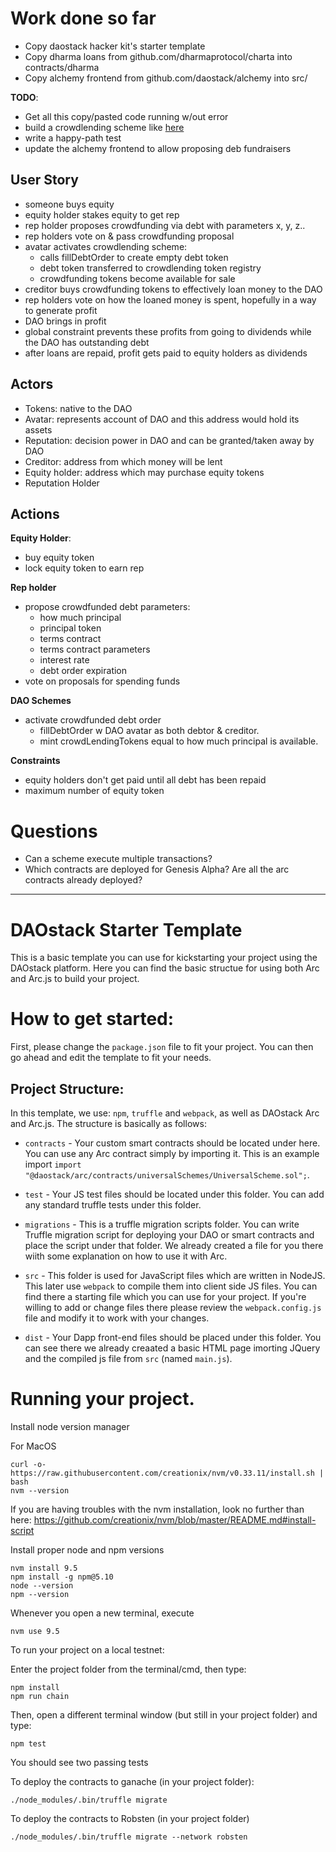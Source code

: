 # Work done so far

 - Copy daostack hacker kit's starter template
 - Copy dharma loans from github.com/dharmaprotocol/charta into contracts/dharma
 - Copy alchemy frontend from github.com/daostack/alchemy into src/

**TODO**:
 - Get all this copy/pasted code running w/out error
 - build a crowdlending scheme like [here](https://github.com/daostack/DAOstack-Hackers-Kit/blob/master/peepeth-dao-example/contracts/PeepScheme.sol)
 - write a happy-path test
 - update the alchemy frontend to allow proposing deb fundraisers

## User Story
 - someone buys equity
 - equity holder stakes equity to get rep
 - rep holder proposes crowdfunding via debt with parameters x, y, z..
 - rep holders vote on & pass crowdfunding proposal
 - avatar activates crowdlending scheme:
   - calls fillDebtOrder to create empty debt token
   - debt token transferred to crowdlending token registry
   - crowdfunding tokens become available for sale
 - creditor buys crowdfunding tokens to effectively loan money to the DAO
 - rep holders vote on how the loaned money is spent, hopefully in a way to generate profit
 - DAO brings in profit
 - global constraint prevents these profits from going to dividends while the DAO has outstanding debt
 - after loans are repaid, profit gets paid to equity holders as dividends

## Actors
- Tokens: native to the DAO
- Avatar: represents account of DAO and this address would hold its assets
- Reputation: decision power in DAO and can be granted/taken away by DAO
- Creditor: address from which money will be lent
- Equity holder: address which may purchase equity tokens
- Reputation Holder

## Actions

**Equity Holder**:
 - buy equity token
 - lock equity token to earn rep

**Rep holder**
 - propose crowdfunded debt parameters:
   - how much principal
   - principal token
   - terms contract
   - terms contract parameters
   - interest rate
   - debt order expiration
 - vote on proposals for spending funds

**DAO Schemes**
 - activate crowdfunded debt order
   - fillDebtOrder w DAO avatar as both debtor & creditor.
   - mint crowdLendingTokens equal to how much principal is available.

**Constraints**
 - equity holders don't get paid until all debt has been repaid
 - maximum number of equity token

# Questions
 - Can a scheme execute multiple transactions?
 - Which contracts are deployed for Genesis Alpha? Are all the arc contracts already deployed?


---

# DAOstack Starter Template

This is a basic template you can use for kickstarting your project using the DAOstack platform.
Here you can find the basic structue for using both Arc and Arc.js to build your project.

# How to get started:

First, please change the `package.json` file to fit your project.
You can then go ahead and edit the template to fit your needs.

## Project Structure:

In this template, we use: `npm`, `truffle` and `webpack`, as well as DAOstack Arc and Arc.js.
The structure is basically as follows:

- `contracts` - Your custom smart contracts should be located under here. You can use any Arc contract simply by importing it. This is an example import `import "@daostack/arc/contracts/universalSchemes/UniversalScheme.sol";`.
- `test` - Your JS test files should be located under this folder. You can add any standard truffle tests under this folder.
- `migrations` - This is a truffle migration scripts folder. You can write Truffle migration script for deploying your DAO or smart contracts and place the script under that folder. We already created a file for you there wiith some explanation on how to use it with Arc.
- `src` - This folder is used for JavaScript files which are written in NodeJS. This later use `webpack` to compile them into client side JS files. You can find there a starting file which you can use for your project. If you're willing to add or change files there please review the `webpack.config.js` file and modify it to work with your changes.

- `dist` - Your Dapp front-end files should be placed under this folder. You can see there we already creaated a basic HTML page imorting JQuery and the compiled js file from `src` (named `main.js`).

# Running your project.

Install node version manager

For MacOS

```
curl -o- https://raw.githubusercontent.com/creationix/nvm/v0.33.11/install.sh | bash
nvm --version
```

If you are having troubles with the nvm installation, look no further than here: https://github.com/creationix/nvm/blob/master/README.md#install-script

Install proper node and npm versions

```
nvm install 9.5
npm install -g npm@5.10
node --version
npm --version
```

Whenever you open a new terminal, execute

```
nvm use 9.5
```

To run your project on a local testnet:

Enter the project folder from the terminal/cmd, then type:

```
npm install
npm run chain
```

Then, open a different terminal window (but still in your project folder) and type:

```
npm test
```

You should see two passing tests

To deploy the contracts to ganache (in your project folder):

```
./node_modules/.bin/truffle migrate
```

To deploy the contracts to Robsten (in your project folder)

```
./node_modules/.bin/truffle migrate --network robsten
```
